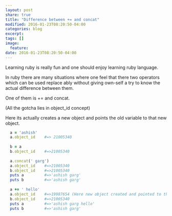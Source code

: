 ```yaml
---
layout: post
share: true
title: "Difference between += and concat"
modified: 2016-01-23T08:20:50-04:00
categories: blog
excerpt:
tags: []
image:
  feature:
date: 2016-01-23T08:20:50-04:00
---
```


Learning ruby is really fun and one should enjoy learning ruby language.

In ruby there are many situations where one feel that there two operators which can be used replace ably without giving 
own-self a try to know the actual difference between them. 

One of them is += and concat.

(All the gotcha lies in object_id concept) 

Here its actually creates a new object and points the old variable to that new object. 

```ruby
  a = 'ashish'
  a.object_id    #=> 21005340
  
  b = a
  b.object_id    #=>21005340
  
  a.concat(' garg') 
  a.object_id    #=>21005340
  b.object_id    #=>21005340
  puts a         #=>'ashish garg'
  puts b         #=>'ashish garg' 
  
  a += ' hello'
  a.object_id    #=>19987654 (Here new object created and pointed to that variable.)
  b.object_id    #=>21005340
  puts a         #=>'ashish garg hello'
  puts b         #=>'ashish garg' 
```
